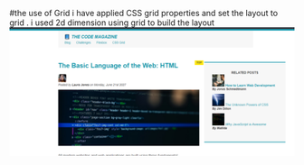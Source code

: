 #the use of Grid
i have applied CSS grid properties and set the layout to grid . i used 2d dimension using grid to build the layout
![alt text](image.png)